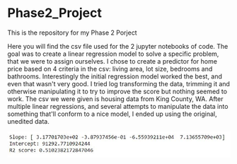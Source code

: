 # Phase2_Project
This is the repository for my Phase 2 Porject

Here you will find the csv file used for the 2 jupyter notebooks of code. The goal was to create a linear regression model to solve a specific problem, that we were to assign ourselves. I chose to create a predictor for home price based on 4 criteria in the csv: living area, lot size, bedrooms and bathrooms.
Interestingly the initial regression model worked the best, and even that wasn't very good. I tried log transforming the data, trimming it and otherwise manipulating it to try to improve the score but nothing seemed to work. 
The csv we were given is housing data from King County, WA.
After multiple linear regressions, and several attempts to manipulate the data into something that'll conform to a nice model, I ended up using the original, unedited data.

![alt text](https://github.com/djournic/Phase2_Project/blob/main/Image1.jpg?raw=true)
